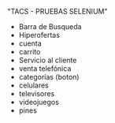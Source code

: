 "TACS - PRUEBAS SELENIUM" 

- Barra de Busqueda
- Hiperofertas
- cuenta
- carrito
- Servicio al cliente
- venta telefónica
- categorías (boton)
- celulares
- televisores
- videojuegos
- pines
